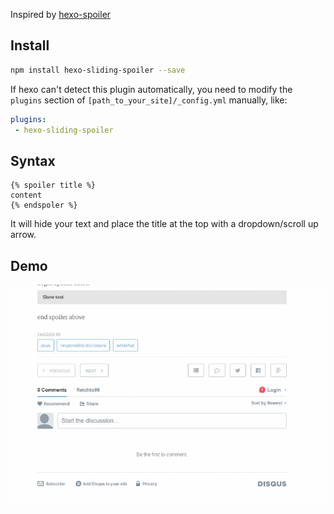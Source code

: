 Inspired by [hexo-spoiler](https://github.com/unnamed42/hexo-spoiler)

## Install
```bash
npm install hexo-sliding-spoiler --save
```

If hexo can't detect this plugin automatically, you need to modify the `plugins` section of `[path_to_your_site]/_config.yml` manually, like:

```yaml
plugins:
 - hexo-sliding-spoiler
```

## Syntax
```plain
{% spoiler title %}
content
{% endspoler %}
```

It will hide your text and place the title at the top with a dropdown/scroll up arrow.

## Demo

![ ](img/example.gif)